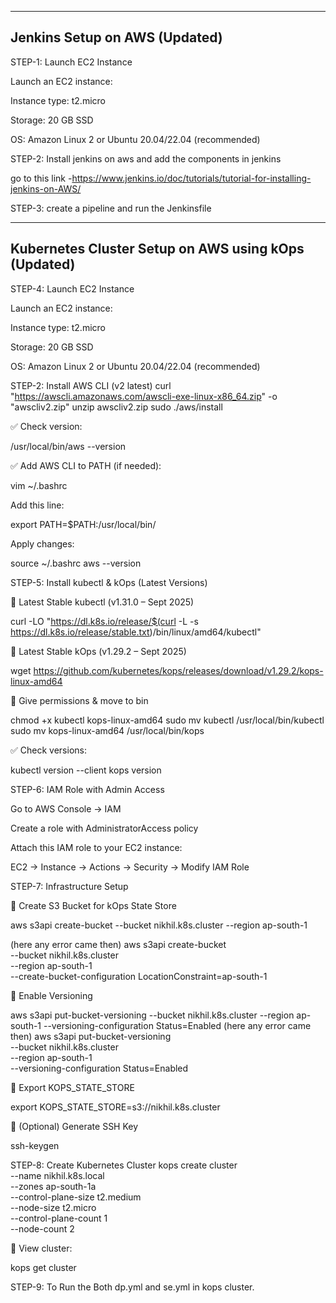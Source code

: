 -----------------------------------------------------
Jenkins Setup on AWS  (Updated)
-----------------------------------------------------
STEP-1: Launch EC2 Instance

Launch an EC2 instance:

Instance type: t2.micro

Storage: 20 GB SSD

OS: Amazon Linux 2 or Ubuntu 20.04/22.04 (recommended)


STEP-2: Install jenkins on aws and add the components in jenkins 

go to this link -https://www.jenkins.io/doc/tutorials/tutorial-for-installing-jenkins-on-AWS/

STEP-3:  create a pipeline and run the Jenkinsfile

------------------------------------------------------
Kubernetes Cluster Setup on AWS using kOps (Updated)
-----------------------------------------------------
STEP-4: Launch EC2 Instance

Launch an EC2 instance:

Instance type: t2.micro

Storage: 20 GB SSD

OS: Amazon Linux 2 or Ubuntu 20.04/22.04 (recommended)

STEP-2: Install AWS CLI (v2 latest)
curl "https://awscli.amazonaws.com/awscli-exe-linux-x86_64.zip" -o "awscliv2.zip"
unzip awscliv2.zip
sudo ./aws/install


✅ Check version:

/usr/local/bin/aws --version


✅ Add AWS CLI to PATH (if needed):

vim ~/.bashrc


Add this line:

export PATH=$PATH:/usr/local/bin/


Apply changes:

source ~/.bashrc
aws --version

STEP-5: Install kubectl & kOps (Latest Versions)

📌 Latest Stable kubectl (v1.31.0 – Sept 2025)

curl -LO "https://dl.k8s.io/release/$(curl -L -s https://dl.k8s.io/release/stable.txt)/bin/linux/amd64/kubectl"


📌 Latest Stable kOps (v1.29.2 – Sept 2025)

wget https://github.com/kubernetes/kops/releases/download/v1.29.2/kops-linux-amd64


📌 Give permissions & move to bin

chmod +x kubectl kops-linux-amd64
sudo mv kubectl /usr/local/bin/kubectl
sudo mv kops-linux-amd64 /usr/local/bin/kops


✅ Check versions:

kubectl version --client
kops version

STEP-6: IAM Role with Admin Access

Go to AWS Console → IAM

Create a role with AdministratorAccess policy

Attach this IAM role to your EC2 instance:

EC2 → Instance → Actions → Security → Modify IAM Role

STEP-7: Infrastructure Setup

📌 Create S3 Bucket for kOps State Store

aws s3api create-bucket --bucket nikhil.k8s.cluster --region ap-south-1

(here any error came then)
aws s3api create-bucket \
  --bucket nikhil.k8s.cluster \
  --region ap-south-1 \
  --create-bucket-configuration LocationConstraint=ap-south-1



📌 Enable Versioning

aws s3api put-bucket-versioning --bucket nikhil.k8s.cluster --region ap-south-1 --versioning-configuration Status=Enabled
(here any error came then)
aws s3api put-bucket-versioning \
  --bucket nikhil.k8s.cluster \
  --region ap-south-1 \
  --versioning-configuration Status=Enabled




📌 Export KOPS_STATE_STORE

export KOPS_STATE_STORE=s3://nikhil.k8s.cluster


📌 (Optional) Generate SSH Key

ssh-keygen

STEP-8: Create Kubernetes Cluster
kops create cluster \
  --name nikhil.k8s.local \
  --zones ap-south-1a \
  --control-plane-size t2.medium \
  --node-size t2.micro \
  --control-plane-count 1 \
  --node-count 2


📌 View cluster:

kops get cluster

STEP-9: To Run the Both dp.yml and se.yml in kops cluster.
